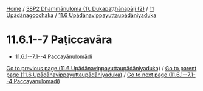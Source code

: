 
[Home](/) / [38P2 Dhammānuloma (1), Dukapaṭṭhānapāḷi (2)](../...md) / [11 Upādānagocchaka](...md) / [11.6 Upādānavippayuttaupādāniyaduka](../38P2/11/11.6.md)

# 11.6.1--7 Paṭiccavāra

* [11.6.1--7.1--4 Paccayānulomādi](11.6.1--7/11.6.1--7.1--4.md)

[Go to previous page (11.6 Upādānavippayuttaupādāniyaduka)](../38P2/11/11.6.md) / [Go to parent page (11.6 Upādānavippayuttaupādāniyaduka)](../38P2/11/11.6.md) / [Go to next page (11.6.1--7.1--4 Paccayānulomādi)](11.6.1--7/11.6.1--7.1--4.md)


